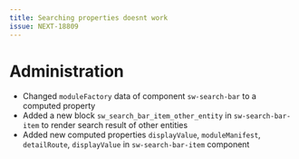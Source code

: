 ```yaml
---
title: Searching properties doesnt work
issue: NEXT-18809
---
```

# Administration
* Changed `moduleFactory` data of component `sw-search-bar` to a computed property
* Added a new block `sw_search_bar_item_other_entity` in `sw-search-bar-item` to render search result of other entities
* Added new computed properties `displayValue`, `moduleManifest`, `detailRoute`, `displayValue` in `sw-search-bar-item` component
